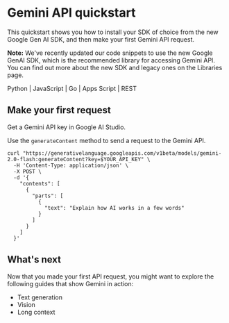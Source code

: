 # Gemini API quickstart

This quickstart shows you how to install your SDK of choice from the new Google Gen AI SDK, and then make your first Gemini API request.

**Note:** We've recently updated our code snippets to use the new Google GenAI SDK, which is the recommended library for accessing Gemini API. You can find out more about the new SDK and legacy ones on the Libraries page.

Python | JavaScript | Go | Apps Script | REST

## Make your first request

Get a Gemini API key in Google AI Studio.

Use the `generateContent` method to send a request to the Gemini API.

```shell
curl "https://generativelanguage.googleapis.com/v1beta/models/gemini-2.0-flash:generateContent?key=$YOUR_API_KEY" \
  -H 'Content-Type: application/json' \
  -X POST \
  -d '{
    "contents": [
      {
        "parts": [
          {
            "text": "Explain how AI works in a few words"
          }
        ]
      }
    ]
  }'
```

## What's next

Now that you made your first API request, you might want to explore the following guides that show Gemini in action:

  * Text generation
  * Vision
  * Long context

